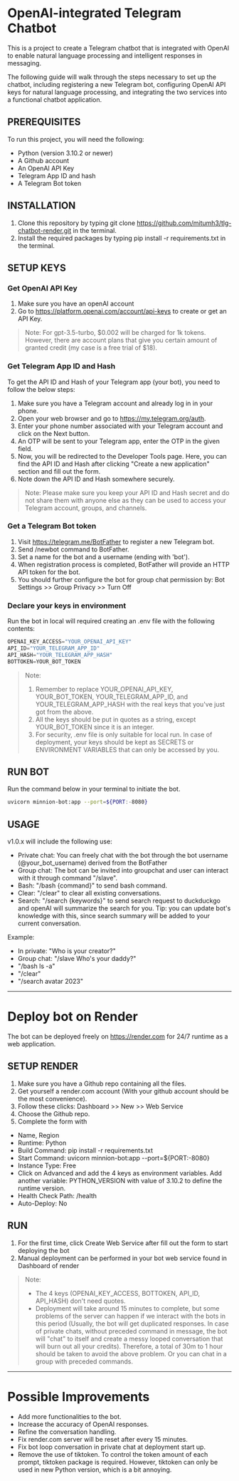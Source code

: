 # OpenAI-integrated Telegram Chatbot

This is a project to create a Telegram chatbot that is integrated with OpenAI to enable natural language processing and intelligent responses in messaging.

The following guide will walk through the steps necessary to set up the chatbot, including registering a new Telegram bot, configuring OpenAI API keys for natural language processing, and integrating the two services into a functional chatbot application.

## PREREQUISITES

To run this project, you will need the following:

- Python (version 3.10.2 or newer)
- A Github account
- An OpenAI API Key
- Telegram App ID and hash
- A Telegram Bot token

## INSTALLATION

1. Clone this repository by typing git clone <https://github.com/mitumh3/tlg-chatbot-render.git> in the terminal.
2. Install the required packages by typing pip install -r requirements.txt in the terminal.

## SETUP KEYS

### Get OpenAI API Key

1. Make sure you have an openAI account
2. Go to <https://platform.openai.com/account/api-keys> to create or get an API Key.

> Note: For gpt-3.5-turbo, $0.002 will be charged for 1k tokens. However, there are account plans that give you certain amount of granted credit (my case is a free trial of $18).

### Get Telegram App ID and Hash

To get the API ID and Hash of your Telegram app (your bot), you need to follow the below steps:

1. Make sure you have a Telegram account and already log in in your phone.
2. Open your web browser and go to <https://my.telegram.org/auth>.
3. Enter your phone number associated with your Telegram account and click on the Next button.
4. An OTP will be sent to your Telegram app, enter the OTP in the given field.
5. Now, you will be redirected to the Developer Tools page. Here, you can find the API ID and Hash after clicking "Create a new application" section and fill out the form.
6. Note down the API ID and Hash somewhere securely.

> Note: Please make sure you keep your API ID and Hash secret and do not share them with anyone else as they can be used to access your Telegram account, groups, and channels.

### Get a Telegram Bot token

1. Visit <https://telegram.me/BotFather> to register a new Telegram bot.
2. Send /newbot command to BotFather.
3. Set a name for the bot and a username (ending with 'bot').
4. When registration process is completed, BotFather will provide an HTTP API token for the bot.
5. You should further configure the bot for group chat permission by: Bot Settings >> Group Privacy >> Turn Off

### Declare your keys in environment

Run the bot in local will required creating an .env file with the following contents:

```python
OPENAI_KEY_ACCESS="YOUR_OPENAI_API_KEY"
API_ID="YOUR_TELEGRAM_APP_ID"
API_HASH="YOUR_TELEGRAM_APP_HASH"
BOTTOKEN=YOUR_BOT_TOKEN
```

> Note:
>
> 1. Remember to replace YOUR_OPENAI_API_KEY, YOUR_BOT_TOKEN, YOUR_TELEGRAM_APP_ID, and YOUR_TELEGRAM_APP_HASH with the real keys that you've just got from the above.
> 2. All the keys should be put in quotes as a string, except YOUR_BOT_TOKEN since it is an integer.
> 3. For security, .env file is only suitable for local run. In case of deployment, your keys should be kept as SECRETS or ENVIRONMENT VARIABLES that can only be accessed by you.

## RUN BOT

Run the command below in your terminal to initiate the bot.

```bash
uvicorn minnion-bot:app --port=${PORT:-8080}
```

## USAGE

v1.0.x will include the following use:

- Private chat: You can freely chat with the bot through the bot username (@your_bot_username) derived from the BotFather
- Group chat: The bot can be invited into groupchat and user can interact with it through command "/slave".
- Bash: "/bash {command}" to send bash command.
- Clear: "/clear" to clear all existing conversations.
- Search: "/search {keywords}" to send search request to duckduckgo and openAI will summarize the search for you. Tip: you can update bot's knowledge with this, since search summary will be added to your current conversation.

Example:

- In private: "Who is your creator?"
- Group chat: "/slave Who's your daddy?"
- "/bash ls -a"
- "/clear"
- "/search avatar 2023"

---

# Deploy bot on Render

The bot can be deployed freely on <https://render.com> for 24/7 runtime as a web application.

## SETUP RENDER

1. Make sure you have a Github repo containing all the files.
2. Get yourself a render.com account (With your github account should be the most convenience).
3. Follow these clicks: Dashboard >> New >> Web Service
4. Choose the Github repo.
5. Complete the form with

- Name, Region
- Runtime: Python
- Build Command: pip install -r requirements.txt
- Start Command: uvicorn minnion-bot:app --port=${PORT:-8080}
- Instance Type: Free
- Click on Advanced and add the 4 keys as environment variables. Add another variable: PYTHON_VERSION with value of 3.10.2 to define the runtime version.
- Health Check Path: /health
- Auto-Deploy: No

## RUN

1. For the first time, click Create Web Service after fill out the form to start deploying the bot
2. Manual deployment can be performed in your bot web service found in Dashboard of render

> Note:
>
> - The 4 keys (OPENAI_KEY_ACCESS, BOTTOKEN, API_ID, API_HASH) don't need quotes.
> - Deployment will take around 15 minutes to complete, but some problems of the server can happen if we interact with the bots in this period (Usually, the bot will get duplicated responses. In case of private chats, without preceded command in message, the bot will "chat" to itself and create a messy looped conversation that will burn out all your credits). Therefore, a total of 30m to 1 hour should be taken to avoid the above problem. Or you can chat in a group with preceded commands.

---

# Possible Improvements

- Add more functionalities to the bot.
- Increase the accuracy of OpenAI responses.
- Refine the conversation handling.
- Fix render.com server will be reset after every 15 minutes.
- Fix bot loop conversation in private chat at deployment start up.
- Remove the use of tiktoken. To control the token amount of each prompt, tiktoken package is required. However, tiktoken can only be used in new Python version, which is a bit annoying.
